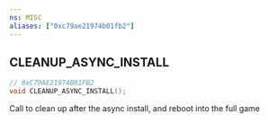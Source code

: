 ```yaml
---
ns: MISC
aliases: ["0xc79ae21974b01fb2"]
---
```

## CLEANUP_ASYNC_INSTALL

```c
// 0xC79AE21974B01FB2
void CLEANUP_ASYNC_INSTALL();
```

Call to clean up after the async install, and reboot into the full game

